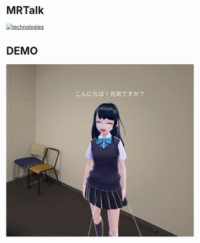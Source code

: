 # MRTalk

[![technologies](https://skillicons.dev/icons?i=ts,tailwind,remix,threejs,prisma)](https://skillicons.dev)

# DEMO

![demo](public/img/demo.png)
